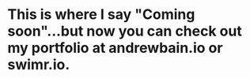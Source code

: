 # This is where I say "Coming soon"...but now you can check out my portfolio at andrewbain.io or swimr.io. 

